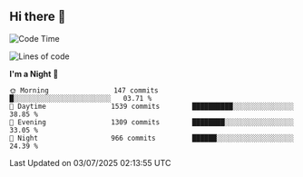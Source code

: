 ## Hi there 👋

<!--
**Wangmerlyn/Wangmerlyn** is a ✨ _special_ ✨ repository because its `README.md` (this file) appears on your GitHub profile.

Here are some ideas to get you started:

- 🔭 I’m currently working on ...
- 🌱 I’m currently learning ...
- 👯 I’m looking to collaborate on ...
- 🤔 I’m looking for help with ...
- 💬 Ask me about ...
- 📫 How to reach me: ...
- 😄 Pronouns: ...
- ⚡ Fun fact: ...
-->
<!--START_SECTION:waka-->
![Code Time](http://img.shields.io/badge/Code%20Time-401%20hrs%2027%20mins-blue)

![Lines of code](https://img.shields.io/badge/From%20Hello%20World%20I%27ve%20Written-20.1%20million%20lines%20of%20code-blue)

**I'm a Night 🦉** 

```text
🌞 Morning                147 commits         █░░░░░░░░░░░░░░░░░░░░░░░░   03.71 % 
🌆 Daytime                1539 commits        ██████████░░░░░░░░░░░░░░░   38.85 % 
🌃 Evening                1309 commits        ████████░░░░░░░░░░░░░░░░░   33.05 % 
🌙 Night                  966 commits         ██████░░░░░░░░░░░░░░░░░░░   24.39 % 
```



 Last Updated on 03/07/2025 02:13:55 UTC
<!--END_SECTION:waka-->
